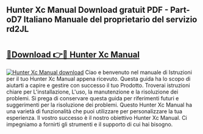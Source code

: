 ## Hunter Xc Manual Download gratuit PDF - Part-oD7 Italiano Manuale del proprietario del servizio rd2JL

# <h2><a href="http://dfbkviw.blite.top/?on=Hunter+Xc+Manual">🔗Download 👉🔴 Hunter Xc Manual</a></h2>

[![Hunter Xc Manual download](https://i.imgur.com/lujVjoI.png)](http://dfbkviw.blite.top/?on=Hunter+Xc+Manual)
Ciao e benvenuto nel manuale di Istruzioni per il tuo Hunter Xc Manual appena ricevuto. Questa guida ha lo scopo di aiutarti a capire e gestire con successo il tuo Prodotto. Troverai istruzioni chiare per L'installazione, L'uso, la manutenzione e la risoluzione dei problemi. Si prega di conservare questa guida per riferimenti futuri e suggerimenti per la risoluzione dei problemi. Questo Hunter Xc Manual ha una varietà di funzionalità che puoi utilizzare per personalizzare la tua esperienza. Il vostro successo è il nostro obiettivo Hunter Xc Manual. Ci impegniamo a fornirti gli strumenti e il supporto di cui hai bisogno.

